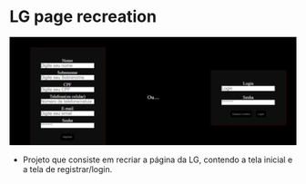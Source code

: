 # LG page recreation
<img src="imagens/loginLG.png">

- Projeto que consiste em recriar a página da LG, contendo a tela inicial e a tela de registrar/login.
